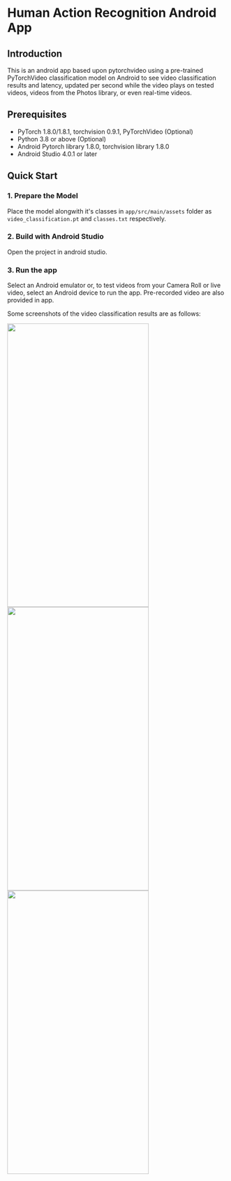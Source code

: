 # Human Action Recognition Android App

## Introduction

This is an android app based upon pytorchvideo using a pre-trained PyTorchVideo classification model on Android to see video classification results and latency, updated per second while the video plays on tested videos, videos from the Photos library, or even real-time videos.

## Prerequisites

* PyTorch 1.8.0/1.8.1, torchvision 0.9.1, PyTorchVideo (Optional)
* Python 3.8 or above (Optional)
* Android Pytorch library 1.8.0, torchvision library 1.8.0
* Android Studio 4.0.1 or later

## Quick Start

### 1. Prepare the Model

Place the model alongwith it's classes in `app/src/main/assets` folder as `video_classification.pt` and `classes.txt` respectively.

### 2. Build with Android Studio

Open the project in android studio.

### 3. Run the app

Select an Android emulator or, to test videos from your Camera Roll or live video, select an Android device to run the app. Pre-recorded video are also provided in app.

Some screenshots of the video classification results are as follows:

<img src='https://github.com/mchhibber/Human-Action-Recognition-Android-App/blob/main/images/1.jpeg' width='324' height='648'></img>
<img src='https://github.com/mchhibber/Human-Action-Recognition-Android-App/blob/main/images/2.jpeg' width='324' height='648'></img>
<img src='https://github.com/mchhibber/Human-Action-Recognition-Android-App/blob/main/images/3.jpeg' width='324' height='648'></img>


